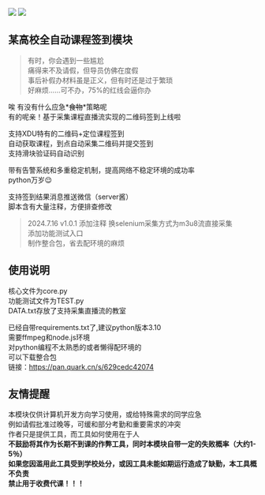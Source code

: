 ![](https://img.shields.io/badge/Python-3.10.1-blue)
![](https://img.shields.io/badge/version-1.0.1-green)
## 某高校全自动课程签到模块
>有时，你会遇到一些尴尬  
>痛得来不及请假，但导员仿佛在度假  
>事后补假办材料虽是正义，但有时还是过于繁琐  
>好麻烦……可不办，75%的红线会逼你办  

唉 有没有什么应急*~~食物~~*策略呢  
有的呢亲！基于采集课程直播流实现的二维码签到上线啦   

支持XDU特有的二维码+定位课程签到  
自动获取课程，到点自动采集二维码并提交签到  
支持滑块验证码自动识别  

带有告警系统和多重稳定机制，提高网络不稳定环境的成功率    
python万岁😌

支持签到结果消息推送微信（server酱）  
脚本含有大量注释，方便排查修改 

>2024.7.16 v1.0.1
>添加注释 换selenium采集方式为m3u8流直接采集  
>添加功能测试入口  
>制作整合包，省去配环境的麻烦  


## 使用说明
核心文件为core.py  
功能测试文件为TEST.py  
DATA.txt存放了支持采集直播流的教室

已经自带requirements.txt了,建议python版本3.10  
需要ffmpeg和node.js环境  
对python编程不太熟悉的或者懒得配环境的  
可以下载整合包  
链接：https://pan.quark.cn/s/629cedc42074

## 友情提醒
本模块仅供计算机开发方向学习使用，或给特殊需求的同学应急  
例如请假批准过晚等，可缓和部分考勤和重要需求的冲突  
作者只是提供工具，而工具如何使用在于人    
**不鼓励将其作为长期不到课的作弊工具，同时本模块自带一定的失败概率（大约1-5％）**  
**如果您因滥用此工具受到学校处分，或因工具未能如期运行造成了缺勤，本工具概不负责**  
**禁止用于收费代课！！！**

